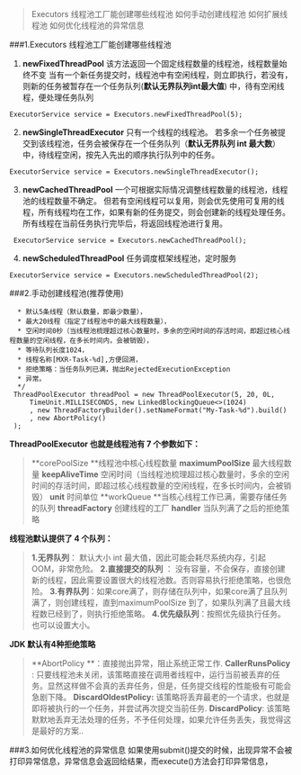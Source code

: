 >Executors 线程池工厂能创建哪些线程池
如何手动创建线程池
如何扩展线程池
如何优化线程池的异常信息

###1.Executors 线程池工厂能创建哪些线程池
1) **newFixedThreadPool** 该方法返回一个固定线程数量的线程池，线程数量始终不变
当有一个新任务提交时，线程池中有空闲线程，则立即执行，若没有，则新的任务被暂存在一个任务队列(**默认无界队列int最大值**) 中，待有空闲线程，便处理任务队列
``` 
ExecutorService service = Executors.newFixedThreadPool(5); 
```
2) **newSingleThreadExecutor** 只有一个线程的线程池。
若多余一个任务被提交到该线程池，任务会被保存在一个任务队列（**默认无界队列 int 最大数**）中，待线程空闲，按先入先出的顺序执行队列中的任务。
```
ExecutorService service = Executors.newSingleThreadExecutor();
```
3) **newCachedThreadPool** 一个可根据实际情况调整线程数量的线程池，线程池的线程数量不确定。
但若有空闲线程可以复用，则会优先使用可复用的线程，所有线程均在工作，如果有新的任务提交，则会创建新的线程处理任务。所有线程在当前任务执行完毕后，将返回线程池进行复用。
```
 ExecutorService service = Executors.newCachedThreadPool();
```
4) **newScheduledThreadPool**  任务调度框架线程池，定时服务
```
ExecutorService service = Executors.newScheduledThreadPool(2); 
```

###2.手动创建线程池(推荐使用)
``` /**
  * 默认5条线程（默认数量，即最少数量），
  * 最大20线程（指定了线程池中的最大线程数量），
  * 空闲时间0秒（当线程池梳理超过核心数量时，多余的空闲时间的存活时间，即超过核心线程数量的空闲线程，在多长时间内，会被销毁），
  * 等待队列长度1024，
  * 线程名称[MXR-Task-%d],方便回溯，
  * 拒绝策略：当任务队列已满，抛出RejectedExecutionException
  * 异常。
  */
 ThreadPoolExecutor threadPool = new ThreadPoolExecutor(5, 20, 0L,
     TimeUnit.MILLISECONDS, new LinkedBlockingQueue<>(1024)
     , new ThreadFactoryBuilder().setNameFormat("My-Task-%d").build()
     , new AbortPolicy()
 );
```

**ThreadPoolExecutor 也就是线程池有 7 个参数如下：**

>**corePoolSize **线程池中核心线程数量
**maximumPoolSize** 最大线程数量
**keepAliveTime** 空闲时间（当线程池梳理超过核心数量时，多余的空闲时间的存活时间，即超过核心线程数量的空闲线程，在多长时间内，会被销毁）
**unit** 时间单位
**workQueue **当核心线程工作已满，需要存储任务的队列
**threadFactory** 创建线程的工厂
**handler** 当队列满了之后的拒绝策略

**线程池默认提供了 4 个队列：**
>**1.无界队列**： 默认大小 int 最大值，因此可能会耗尽系统内存，引起OOM，非常危险。
**2.直接提交的队列** ： 没有容量，不会保存，直接创建新的线程，因此需要设置很大的线程池数。否则容易执行拒绝策略，也很危险。
**3.有界队列**：如果core满了，则存储在队列中，如果core满了且队列满了，则创建线程，直到maximumPoolSize 到了，如果队列满了且最大线程数已经到了，则执行拒绝策略。
**4.优先级队列**：按照优先级执行任务。也可以设置大小。

**JDK 默认有4种拒绝策略**
> **AbortPolicy **：直接抛出异常，阻止系统正常工作.
**CallerRunsPolicy** : 只要线程池未关闭，该策略直接在调用者线程中，运行当前被丢弃的任务。显然这样做不会真的丢弃任务，但是，任务提交线程的性能极有可能会急剧下降。
**DiscardOldestPolicy:** 该策略将丢弃最老的一个请求，也就是即将被执行的一个任务，并尝试再次提交当前任务.
**DiscardPolicy**: 该策略默默地丢弃无法处理的任务，不予任何处理，如果允许任务丢失，我觉得这是最好的方案..

###3.如何优化线程池的异常信息
如果使用submit()提交的时候，出现异常不会被打印异常信息，异常信息会返回给结果，而execute()方法会打印异常信息，
    